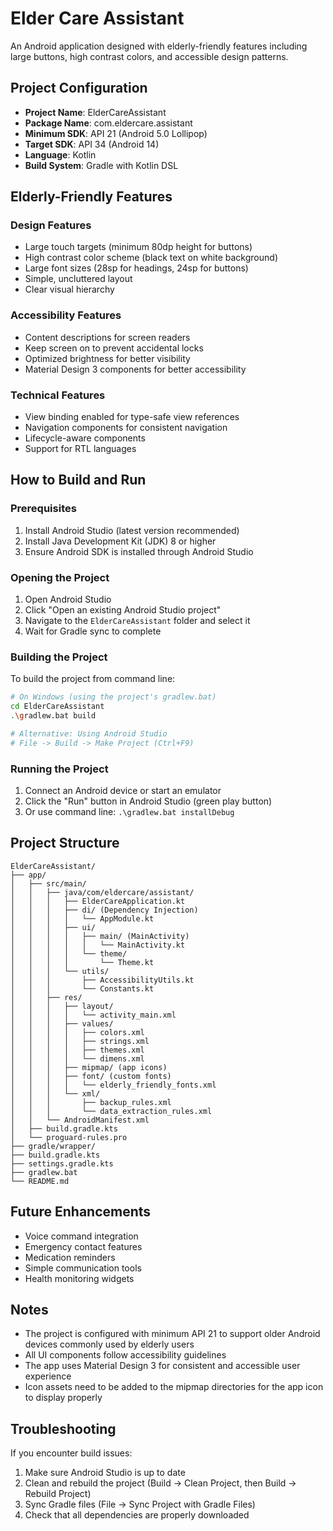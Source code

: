 # Elder Care Assistant

An Android application designed with elderly-friendly features including large buttons, high contrast colors, and accessible design patterns.

## Project Configuration

- **Project Name**: ElderCareAssistant
- **Package Name**: com.eldercare.assistant
- **Minimum SDK**: API 21 (Android 5.0 Lollipop)
- **Target SDK**: API 34 (Android 14)
- **Language**: Kotlin
- **Build System**: Gradle with Kotlin DSL

## Elderly-Friendly Features

### Design Features
- Large touch targets (minimum 80dp height for buttons)
- High contrast color scheme (black text on white background)
- Large font sizes (28sp for headings, 24sp for buttons)
- Simple, uncluttered layout
- Clear visual hierarchy

### Accessibility Features
- Content descriptions for screen readers
- Keep screen on to prevent accidental locks
- Optimized brightness for better visibility
- Material Design 3 components for better accessibility

### Technical Features
- View binding enabled for type-safe view references
- Navigation components for consistent navigation
- Lifecycle-aware components
- Support for RTL languages

## How to Build and Run

### Prerequisites
1. Install Android Studio (latest version recommended)
2. Install Java Development Kit (JDK) 8 or higher
3. Ensure Android SDK is installed through Android Studio

### Opening the Project
1. Open Android Studio
2. Click "Open an existing Android Studio project"
3. Navigate to the `ElderCareAssistant` folder and select it
4. Wait for Gradle sync to complete

### Building the Project
To build the project from command line:

```bash
# On Windows (using the project's gradlew.bat)
cd ElderCareAssistant
.\gradlew.bat build

# Alternative: Using Android Studio
# File -> Build -> Make Project (Ctrl+F9)
```

### Running the Project
1. Connect an Android device or start an emulator
2. Click the "Run" button in Android Studio (green play button)
3. Or use command line: `.\gradlew.bat installDebug`

## Project Structure

```
ElderCareAssistant/
├── app/
│   ├── src/main/
│   │   ├── java/com/eldercare/assistant/
│   │   │   ├── ElderCareApplication.kt
│   │   │   ├── di/ (Dependency Injection)
│   │   │   │   └── AppModule.kt
│   │   │   ├── ui/
│   │   │   │   ├── main/ (MainActivity)
│   │   │   │   │   └── MainActivity.kt
│   │   │   │   └── theme/
│   │   │   │       └── Theme.kt
│   │   │   └── utils/
│   │   │       ├── AccessibilityUtils.kt
│   │   │       └── Constants.kt
│   │   ├── res/
│   │   │   ├── layout/
│   │   │   │   └── activity_main.xml
│   │   │   ├── values/
│   │   │   │   ├── colors.xml
│   │   │   │   ├── strings.xml
│   │   │   │   ├── themes.xml
│   │   │   │   └── dimens.xml
│   │   │   ├── mipmap/ (app icons)
│   │   │   ├── font/ (custom fonts)
│   │   │   │   └── elderly_friendly_fonts.xml
│   │   │   └── xml/
│   │   │       ├── backup_rules.xml
│   │   │       └── data_extraction_rules.xml
│   │   └── AndroidManifest.xml
│   ├── build.gradle.kts
│   └── proguard-rules.pro
├── gradle/wrapper/
├── build.gradle.kts
├── settings.gradle.kts
├── gradlew.bat
└── README.md
```

## Future Enhancements

- Voice command integration
- Emergency contact features
- Medication reminders
- Simple communication tools
- Health monitoring widgets

## Notes

- The project is configured with minimum API 21 to support older Android devices commonly used by elderly users
- All UI components follow accessibility guidelines
- The app uses Material Design 3 for consistent and accessible user experience
- Icon assets need to be added to the mipmap directories for the app icon to display properly

## Troubleshooting

If you encounter build issues:
1. Make sure Android Studio is up to date
2. Clean and rebuild the project (Build -> Clean Project, then Build -> Rebuild Project)
3. Sync Gradle files (File -> Sync Project with Gradle Files)
4. Check that all dependencies are properly downloaded

